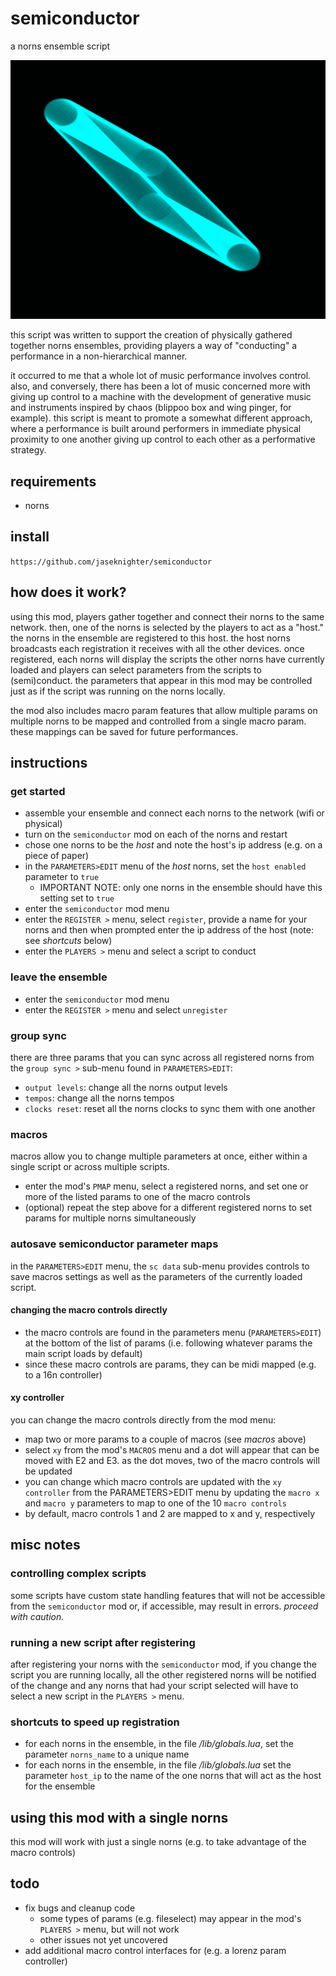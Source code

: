 # semiconductor

a norns ensemble script

![](semiconductor.png)

this script was written to support the creation of physically gathered together norns ensembles, providing players a way of "conducting" a performance in a non-hierarchical manner.

it occurred to me that a whole lot of music performance involves control. also, and conversely, there has been a lot of music concerned more with giving up control to a machine with the development of generative music and instruments inspired by chaos (blippoo box and wing pinger, for example). this script is meant to promote a somewhat different approach, where a performance is built around performers in immediate physical proximity to one another giving up control to each other as a performative strategy.

## requirements

* norns 

## install

`https://github.com/jaseknighter/semiconductor`

## how does it work?
using this mod, players gather together and connect their norns to the same network. then, one of the norns is selected by the players to act as a "host." the norns in the ensemble are registered to this host. the host norns broadcasts each registration it receives with all the other devices. once registered, each norns will display the scripts the other norns have currently loaded and players can select parameters from the scripts to (semi)conduct. the parameters that appear in this mod may be controlled just as if the script was running on the norns locally.

the mod also includes macro param features that allow multiple params on multiple norns to be mapped and controlled from a single macro param. these mappings can be saved for future performances.

## instructions

### get started

* assemble your ensemble and connect each norns to the network (wifi or physical)
* turn on the `semiconductor` mod on each of the norns and restart
* chose one norns to be the *host* and note the host's ip address (e.g. on a piece of paper)
* in the `PARAMETERS>EDIT` menu of the *host* norns, set the `host enabled` parameter to `true` 
  * IMPORTANT NOTE: only one norns in the ensemble should have this setting set to `true`
* enter the `semiconductor` mod menu
* enter the `REGISTER >` menu, select `register`, provide a name for your norns and then when prompted enter the ip address of the host (note: see *shortcuts* below)
* enter the `PLAYERS >` menu and select a script to conduct 

### leave the ensemble
* enter the `semiconductor` mod menu
* enter the `REGISTER >` menu and select `unregister`

### group sync
there are three params that you can sync across all registered norns from the `group sync >` sub-menu found in `PARAMETERS>EDIT`:

* `output levels`: change all the norns output levels 
* `tempos`: change all the norns tempos
* `clocks reset`: reset all the norns clocks to sync them with one another 

### macros
macros allow you to change multiple parameters at once, either within a single script or across multiple scripts.

* enter the mod's `PMAP` menu, select a registered norns, and set one or more of the listed params to one of the macro controls
* (optional) repeat the step above for a different registered norns to set params for multiple norns simultaneously


### autosave semiconductor parameter maps
in the `PARAMETERS>EDIT` menu, the `sc data` sub-menu provides controls to save macros settings as well as the parameters of the currently loaded script.

#### changing the macro controls directly
* the macro controls are found in the parameters menu (`PARAMETERS>EDIT`) at the bottom of the list of params (i.e. following whatever params the main script loads by default)
* since these macro controls are params, they can be midi mapped (e.g. to a 16n controller)


#### xy controller
you can change the macro controls directly from the mod menu: 

* map two or more params to a couple of macros (see *macros* above)
* select `xy` from the mod's `MACROS` menu and a dot will appear that can be moved with E2 and E3. as the dot moves, two of the macro controls will be updated
* you can change which macro controls are updated with the `xy controller` from the PARAMETERS>EDIT menu by updating the `macro x` and `macro y` parameters to map to one of the 10 `macro controls`
* by default, macro controls 1 and 2 are mapped to x and y, respectively

## misc notes
### controlling complex scripts 
some scripts have custom state handling features that will not be accessible from the `semiconductor` mod or, if accessible, may result in errors. *proceed with caution.*

### running a new script after registering
after registering your norns with the `semiconductor` mod, if you change the script you are running locally, all the other registered norns will be notified of the change and any norns that had your script selected will have to select a new script in the `PLAYERS >` menu.

### shortcuts to speed up registration
* for each norns in the ensemble, in the file */lib/globals.lua*, set the parameter `norns_name` to a unique name
* for each norns in the ensemble, in the file */lib/globals.lua* set the parameter `host_ip` to the name of the one norns that will act as the host for the ensemble

## using this mod with a single norns
this mod will work with just a single norns (e.g. to take advantage of the macro controls)

## todo
* fix bugs and cleanup code
  * some types of params (e.g. fileselect) may appear in the mod's `PLAYERS >` menu, but will not work
  * other issues not yet uncovered
* add additional macro control interfaces for (e.g. a lorenz param controller)

